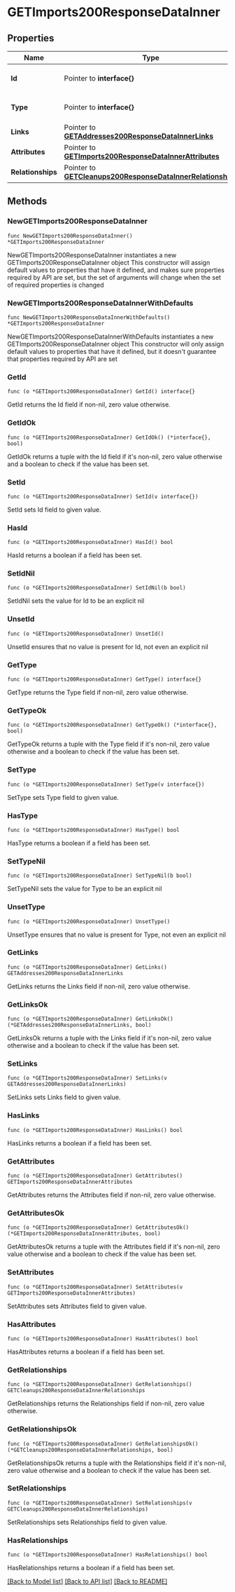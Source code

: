 # GETImports200ResponseDataInner

## Properties

Name | Type | Description | Notes
------------ | ------------- | ------------- | -------------
**Id** | Pointer to **interface{}** | The resource&#39;s id | [optional] 
**Type** | Pointer to **interface{}** | The resource&#39;s type | [optional] 
**Links** | Pointer to [**GETAddresses200ResponseDataInnerLinks**](GETAddresses200ResponseDataInnerLinks.md) |  | [optional] 
**Attributes** | Pointer to [**GETImports200ResponseDataInnerAttributes**](GETImports200ResponseDataInnerAttributes.md) |  | [optional] 
**Relationships** | Pointer to [**GETCleanups200ResponseDataInnerRelationships**](GETCleanups200ResponseDataInnerRelationships.md) |  | [optional] 

## Methods

### NewGETImports200ResponseDataInner

`func NewGETImports200ResponseDataInner() *GETImports200ResponseDataInner`

NewGETImports200ResponseDataInner instantiates a new GETImports200ResponseDataInner object
This constructor will assign default values to properties that have it defined,
and makes sure properties required by API are set, but the set of arguments
will change when the set of required properties is changed

### NewGETImports200ResponseDataInnerWithDefaults

`func NewGETImports200ResponseDataInnerWithDefaults() *GETImports200ResponseDataInner`

NewGETImports200ResponseDataInnerWithDefaults instantiates a new GETImports200ResponseDataInner object
This constructor will only assign default values to properties that have it defined,
but it doesn't guarantee that properties required by API are set

### GetId

`func (o *GETImports200ResponseDataInner) GetId() interface{}`

GetId returns the Id field if non-nil, zero value otherwise.

### GetIdOk

`func (o *GETImports200ResponseDataInner) GetIdOk() (*interface{}, bool)`

GetIdOk returns a tuple with the Id field if it's non-nil, zero value otherwise
and a boolean to check if the value has been set.

### SetId

`func (o *GETImports200ResponseDataInner) SetId(v interface{})`

SetId sets Id field to given value.

### HasId

`func (o *GETImports200ResponseDataInner) HasId() bool`

HasId returns a boolean if a field has been set.

### SetIdNil

`func (o *GETImports200ResponseDataInner) SetIdNil(b bool)`

 SetIdNil sets the value for Id to be an explicit nil

### UnsetId
`func (o *GETImports200ResponseDataInner) UnsetId()`

UnsetId ensures that no value is present for Id, not even an explicit nil
### GetType

`func (o *GETImports200ResponseDataInner) GetType() interface{}`

GetType returns the Type field if non-nil, zero value otherwise.

### GetTypeOk

`func (o *GETImports200ResponseDataInner) GetTypeOk() (*interface{}, bool)`

GetTypeOk returns a tuple with the Type field if it's non-nil, zero value otherwise
and a boolean to check if the value has been set.

### SetType

`func (o *GETImports200ResponseDataInner) SetType(v interface{})`

SetType sets Type field to given value.

### HasType

`func (o *GETImports200ResponseDataInner) HasType() bool`

HasType returns a boolean if a field has been set.

### SetTypeNil

`func (o *GETImports200ResponseDataInner) SetTypeNil(b bool)`

 SetTypeNil sets the value for Type to be an explicit nil

### UnsetType
`func (o *GETImports200ResponseDataInner) UnsetType()`

UnsetType ensures that no value is present for Type, not even an explicit nil
### GetLinks

`func (o *GETImports200ResponseDataInner) GetLinks() GETAddresses200ResponseDataInnerLinks`

GetLinks returns the Links field if non-nil, zero value otherwise.

### GetLinksOk

`func (o *GETImports200ResponseDataInner) GetLinksOk() (*GETAddresses200ResponseDataInnerLinks, bool)`

GetLinksOk returns a tuple with the Links field if it's non-nil, zero value otherwise
and a boolean to check if the value has been set.

### SetLinks

`func (o *GETImports200ResponseDataInner) SetLinks(v GETAddresses200ResponseDataInnerLinks)`

SetLinks sets Links field to given value.

### HasLinks

`func (o *GETImports200ResponseDataInner) HasLinks() bool`

HasLinks returns a boolean if a field has been set.

### GetAttributes

`func (o *GETImports200ResponseDataInner) GetAttributes() GETImports200ResponseDataInnerAttributes`

GetAttributes returns the Attributes field if non-nil, zero value otherwise.

### GetAttributesOk

`func (o *GETImports200ResponseDataInner) GetAttributesOk() (*GETImports200ResponseDataInnerAttributes, bool)`

GetAttributesOk returns a tuple with the Attributes field if it's non-nil, zero value otherwise
and a boolean to check if the value has been set.

### SetAttributes

`func (o *GETImports200ResponseDataInner) SetAttributes(v GETImports200ResponseDataInnerAttributes)`

SetAttributes sets Attributes field to given value.

### HasAttributes

`func (o *GETImports200ResponseDataInner) HasAttributes() bool`

HasAttributes returns a boolean if a field has been set.

### GetRelationships

`func (o *GETImports200ResponseDataInner) GetRelationships() GETCleanups200ResponseDataInnerRelationships`

GetRelationships returns the Relationships field if non-nil, zero value otherwise.

### GetRelationshipsOk

`func (o *GETImports200ResponseDataInner) GetRelationshipsOk() (*GETCleanups200ResponseDataInnerRelationships, bool)`

GetRelationshipsOk returns a tuple with the Relationships field if it's non-nil, zero value otherwise
and a boolean to check if the value has been set.

### SetRelationships

`func (o *GETImports200ResponseDataInner) SetRelationships(v GETCleanups200ResponseDataInnerRelationships)`

SetRelationships sets Relationships field to given value.

### HasRelationships

`func (o *GETImports200ResponseDataInner) HasRelationships() bool`

HasRelationships returns a boolean if a field has been set.


[[Back to Model list]](../README.md#documentation-for-models) [[Back to API list]](../README.md#documentation-for-api-endpoints) [[Back to README]](../README.md)


